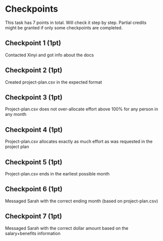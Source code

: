 # Checkpoints
This task has 7 points in total. Will check it step by step. Partial credits might be granted if only some checkpoints are completed.

## Checkpoint 1 (1pt)

Contacted Xinyi and got info about the docs

## Checkpoint 2 (1pt)

Created project-plan.csv in the expected format

## Checkpoint 3 (1pt)

Project-plan.csv does not over-allocate effort above 100% for any person in any month

## Checkpoint 4 (1pt)

Project-plan.csv allocates exactly as much effort as was requested in the project plan

## Checkpoint 5 (1pt)

Project-plan.csv ends in the earliest possible month

## Checkpoint 6 (1pt)

Messaged Sarah with the correct ending month (based on project-plan.csv)

## Checkpoint 7 (1pt)

Messaged Sarah with the correct dollar amount based on the salary+benefits information